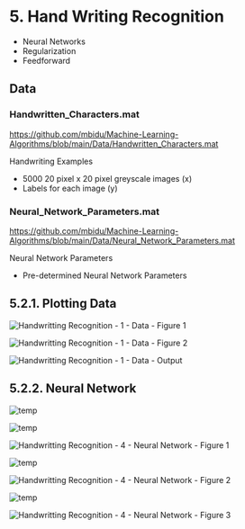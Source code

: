 # 5. Hand Writing Recognition
- Neural Networks
- Regularization
- Feedforward

## Data

### Handwritten_Characters.mat

https://github.com/mbidu/Machine-Learning-Algorithms/blob/main/Data/Handwritten_Characters.mat

Handwriting Examples
- 5000 20 pixel x 20 pixel greyscale images (x)
- Labels for each image (y)

### Neural_Network_Parameters.mat

https://github.com/mbidu/Machine-Learning-Algorithms/blob/main/Data/Neural_Network_Parameters.mat

Neural Network Parameters
- Pre-determined Neural Network Parameters

## 5.2.1. Plotting Data

![Handwritting Recognition - 1 - Data - Figure 1](https://user-images.githubusercontent.com/84108349/151633911-62c24f84-2cde-4122-bd65-64cdabf9bec4.PNG)

![Handwritting Recognition - 1 - Data - Figure 2](https://user-images.githubusercontent.com/84108349/151633940-43ade8eb-b892-4e1c-bc56-77ebf3954d67.PNG)

![Handwritting Recognition - 1 - Data - Output](https://user-images.githubusercontent.com/84108349/151633970-8ca70e9c-f447-4813-99b7-b49933a041c5.PNG)

## 5.2.2. Neural Network

![temp](https://user-images.githubusercontent.com/84108349/151634301-33a250a3-20d3-4816-9c76-8088bfb25e2e.png)

![temp](https://user-images.githubusercontent.com/84108349/151634334-7e527e76-b578-4f58-80e8-47af1d93d17c.png)

![Handwritting Recognition - 4 - Neural Network - Figure 1](https://user-images.githubusercontent.com/84108349/151634405-902ee1c6-439f-4ad0-a523-b6d24c96a99a.PNG)

![temp](https://user-images.githubusercontent.com/84108349/151634344-39f140aa-2d78-4f0c-b89c-de9d7a1f4197.png)

![Handwritting Recognition - 4 - Neural Network - Figure 2](https://user-images.githubusercontent.com/84108349/151634413-b1643a35-c881-4b9e-8b81-bdd5963e6b61.PNG)

![temp](https://user-images.githubusercontent.com/84108349/151634395-c519a8fe-ebd4-495e-be21-c0c59cf2d5d0.png)

![Handwritting Recognition - 4 - Neural Network - Figure 3](https://user-images.githubusercontent.com/84108349/151634444-edbd9935-a667-47a2-a20b-28883b75cf42.PNG)
